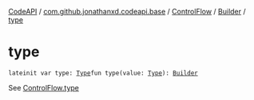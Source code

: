 [CodeAPI](../../../index.md) / [com.github.jonathanxd.codeapi.base](../../index.md) / [ControlFlow](../index.md) / [Builder](index.md) / [type](.)

# type

`lateinit var type: `[`Type`](../-type/index.md)`fun type(value: `[`Type`](../-type/index.md)`): `[`Builder`](index.md)

See [ControlFlow.type](../type.md)

